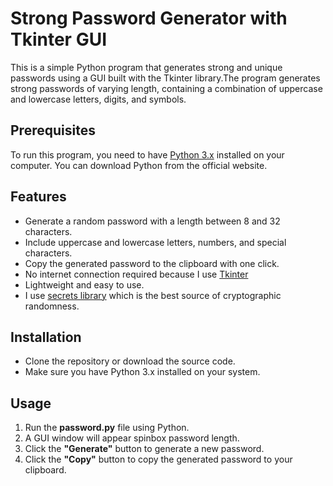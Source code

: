# Strong Password Generator with Tkinter GUI
This is a simple Python program that generates strong and unique passwords using a GUI built with the Tkinter library.The program generates strong passwords of varying length, containing a combination of uppercase and lowercase letters, digits, and symbols.

## Prerequisites
To run this program, you need to have [Python 3.x](https://www.python.org/downloads/) installed on your computer. You can download Python from the official website.

## Features
- Generate a random password with a length between 8 and 32 characters.
- Include uppercase and lowercase letters, numbers, and special characters.
- Copy the generated password to the clipboard with one click.
- No internet connection required because I use [Tkinter](https://docs.python.org/3/library/tkinter.html)
- Lightweight and easy to use.
- I use [secrets library](https://docs.python.org/3/library/secrets.html) which is the best source of cryptographic randomness.

## Installation
- Clone the repository or download the source code.
- Make sure you have Python 3.x installed on your system.
## Usage
1. Run the **password.py** file using Python.
2. A GUI window will appear spinbox password length.
3. Click the **"Generate"** button to generate a new password.
4. Click the **"Copy"** button to copy the generated password to your clipboard.
